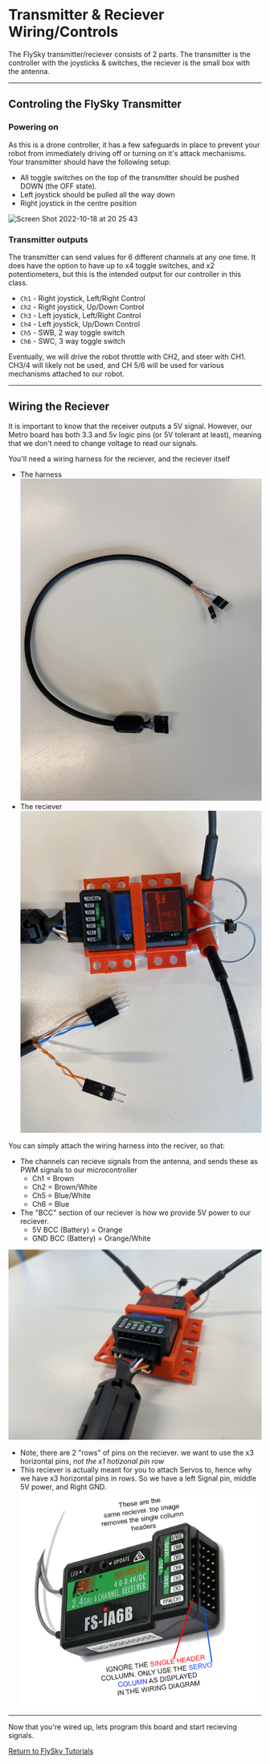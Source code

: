 # Transmitter & Reciever Wiring/Controls

The FlySky transmitter/reciever consists of 2 parts. The transmitter is the controller with the joysticks & switches, the reciever is the small box with the antenna. 

***

## Controling the FlySky Transmitter

### Powering on
As this is a drone controller, it has a few safeguards in place to prevent your robot from immediately driving off or turning on it's attack mechanisms. Your transmitter should have the following setup: 
- All toggle switches on the top of the transmitter should be pushed DOWN (the OFF state).
- Left joystick should be pulled all the way down
- Right joystick in the centre position

![Screen Shot 2022-10-18 at 20 25 43](https://user-images.githubusercontent.com/101632496/196513614-dd92db1c-323c-43ee-bb24-fdf60ac65196.png)

### Transmitter outputs
The transmitter can send values for 6 different channels at any one time. It does have the option to have up to x4 toggle switches, and x2 potentiometers, but this is the intended output for our controller in this class. 

- `Ch1` - Right joystick, Left/Right Control
- `Ch2` - Right joystick, Up/Down Control
- `Ch3` - Left joystick, Left/Right Control
- `Ch4` - Left joystick, Up/Down Control
- `Ch5` - SWB, 2 way toggle switch
- `Ch6` - SWC, 3 way toggle switch

Eventually, we will drive the robot throttle with CH2, and steer with CH1. CH3/4 will likely not be used, and CH 5/6 will be used for various mechanisms attached to our robot. 

***

## Wiring the Reciever
It is important to know that the receiver outputs a 5V signal. However, our Metro board has both 3.3 and 5v logic pins (or 5V tolerant at least), meaning that we don't need to change voltage to read our signals. 

You'll need a wiring harness for the reciever, and the reciever itself
* The harness
    ![harness](wire_harness.jpeg)
* The reciever
    ![reciever](IMG_0175.jpeg)

You can simply attach the wiring harness into the reciver, so that:
* The channels can recieve signals from the antenna, and sends these as PWM signals to our microcontroller
    * Ch1 = Brown
    * Ch2 = Brown/White
    * Ch5 = Blue/White
    * Ch6 = Blue
* The "BCC" section of our reciever is how we provide 5V power to our reciever. 
    * 5V BCC (Battery) = Orange 
    * GND BCC (Battery) = Orange/White


![connected](connected_harness.jpeg)
* Note, there are 2 "rows" of pins on the reciever. we want to use the x3 horizontal pins, *not the x1 hotizonal pin row*
* This reciever is actually meant for you to attach Servos to, hence why we have x3 horizontal pins in rows. So we have a left Signal pin, middle 5V power, and Right GND. 
![wiring](reciever_wiring.png)

***
Now that you're wired up, lets program this board and start recieving signals. 

[Return to FlySky Tutorials](../learning_modules/Fly_sky_learning.md)